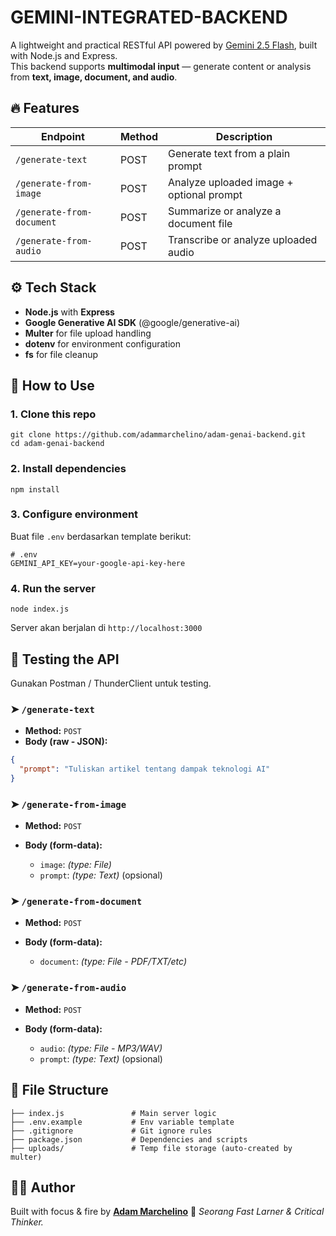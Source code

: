 # GEMINI-INTEGRATED-BACKEND

A lightweight and practical RESTful API powered by [Gemini 2.5 Flash](https://ai.google.dev/gemini-api/docs/models/gemini), built with Node.js and Express.  
This backend supports **multimodal input** — generate content or analysis from **text, image, document, and audio**.

## 🔥 Features

| Endpoint                  | Method | Description                              |
|--------------------------|--------|------------------------------------------|
| `/generate-text`         | POST   | Generate text from a plain prompt        |
| `/generate-from-image`   | POST   | Analyze uploaded image + optional prompt |
| `/generate-from-document`| POST   | Summarize or analyze a document file     |
| `/generate-from-audio`   | POST   | Transcribe or analyze uploaded audio     |

## ⚙️ Tech Stack

- **Node.js** with **Express**
- **Google Generative AI SDK** (@google/generative-ai)
- **Multer** for file upload handling
- **dotenv** for environment configuration
- **fs** for file cleanup

## 🧪 How to Use

### 1. Clone this repo

```
git clone https://github.com/adammarchelino/adam-genai-backend.git
cd adam-genai-backend
````

### 2. Install dependencies

```
npm install
```

### 3. Configure environment

Buat file `.env` berdasarkan template berikut:

```env
# .env
GEMINI_API_KEY=your-google-api-key-here
```

### 4. Run the server

```
node index.js
```

Server akan berjalan di `http://localhost:3000`

## 🔌 Testing the API

Gunakan Postman / ThunderClient untuk testing.

### ➤ `/generate-text`

* **Method:** `POST`
* **Body (raw - JSON):**

```json
{
  "prompt": "Tuliskan artikel tentang dampak teknologi AI"
}
```

### ➤ `/generate-from-image`

* **Method:** `POST`
* **Body (form-data):**

  * `image`: *(type: File)*
  * `prompt`: *(type: Text)* (opsional)

### ➤ `/generate-from-document`

* **Method:** `POST`
* **Body (form-data):**

  * `document`: *(type: File - PDF/TXT/etc)*

### ➤ `/generate-from-audio`

* **Method:** `POST`
* **Body (form-data):**

  * `audio`: *(type: File - MP3/WAV)*
  * `prompt`: *(type: Text)* (opsional)

## 📁 File Structure

```
├── index.js               # Main server logic
├── .env.example           # Env variable template
├── .gitignore             # Git ignore rules
├── package.json           # Dependencies and scripts
├── uploads/               # Temp file storage (auto-created by multer)
```

## 👨‍💻 Author

Built with focus & fire by
**[Adam Marchelino](https://github.com/adammarchelino)** 🚀
*Seorang Fast Larner & Critical Thinker.*

